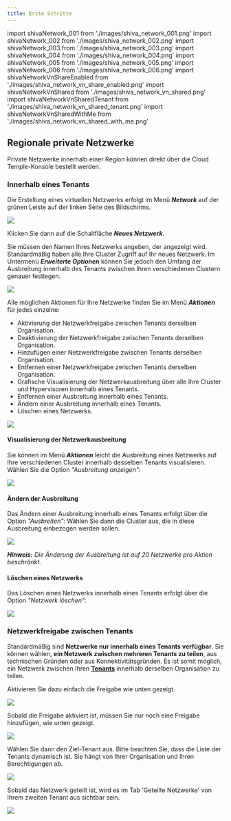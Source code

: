 ```yaml
---
title: Erste Schritte
---
```

import shivaNetwork_001 from './images/shiva_network_001.png'
import shivaNetwork_002 from './images/shiva_network_002.png'
import shivaNetwork_003 from './images/shiva_network_003.png'
import shivaNetwork_004 from './images/shiva_network_004.png'
import shivaNetwork_005 from './images/shiva_network_005.png'
import shivaNetwork_006 from './images/shiva_network_006.png'
import shivaNetworkVnShareEnabled from './images/shiva_network_vn_share_enabled.png'
import shivaNetworkVnShared from './images/shiva_network_vn_shared.png'
import shivaNetworkVnSharedTenant from './images/shiva_network_vn_shared_tenant.png'
import shivaNetworkVnSharedWithMe from './images/shiva_network_vn_shared_with_me.png'

## Regionale private Netzwerke

Private Netzwerke innerhalb einer Region können direkt über die Cloud Temple-Konsole bestellt werden.

### Innerhalb eines Tenants

Die Erstellung eines virtuellen Netzwerks erfolgt im Menü __*Network*__ auf der grünen Leiste auf der linken Seite des Bildschirms.

<img src={shivaNetwork_001} />

Klicken Sie dann auf die Schaltfläche __*Neues Netzwerk*__.

Sie müssen den Namen Ihres Netzwerks angeben, der angezeigt wird. Standardmäßig haben alle Ihre Cluster Zugriff auf Ihr neues Netzwerk.
Im Untermenü __*Erweiterte Optionen*__ können Sie jedoch den Umfang der Ausbreitung innerhalb des Tenants zwischen Ihren verschiedenen Clustern genauer festlegen.

<img src={shivaNetwork_002} />

Alle möglichen Aktionen für Ihre Netzwerke finden Sie im Menü __*Aktionen*__ für jedes einzelne:

- Aktivierung der Netzwerkfreigabe zwischen Tenants derselben Organisation.
- Deaktivierung der Netzwerkfreigabe zwischen Tenants derselben Organisation.
- Hinzufügen einer Netzwerkfreigabe zwischen Tenants derselben Organisation.
- Entfernen einer Netzwerkfreigabe zwischen Tenants derselben Organisation.
- Grafische Visualisierung der Netzwerkausbreitung über alle Ihre Cluster und Hypervisoren innerhalb eines Tenants.
- Entfernen einer Ausbreitung innerhalb eines Tenants.
- Ändern einer Ausbreitung innerhalb eines Tenants.
- Löschen eines Netzwerks.

<img src={shivaNetwork_003} />

#### Visualisierung der Netzwerkausbreitung

Sie können im Menü __*Aktionen*__ leicht die Ausbreitung eines Netzwerks auf Ihre verschiedenen Cluster innerhalb desselben Tenants visualisieren.
Wählen Sie die Option *"Ausbreitung anzeigen"*:

<img src={shivaNetwork_004} />

#### Ändern der Ausbreitung

Das Ändern einer Ausbreitung innerhalb eines Tenants erfolgt über die Option *"Ausbreiten"*:
Wählen Sie dann die Cluster aus, die in diese Ausbreitung einbezogen werden sollen.

<img src={shivaNetwork_005} />

__*Hinweis:*__ *Die Änderung der Ausbreitung ist auf 20 Netzwerke pro Aktion beschränkt.*

#### Löschen eines Netzwerks

Das Löschen eines Netzwerks innerhalb eines Tenants erfolgt über die Option *"Netzwerk löschen"*:

<img src={shivaNetwork_006} />

### Netzwerkfreigabe zwischen Tenants

Standardmäßig sind __Netzwerke nur innerhalb eines Tenants verfügbar__. Sie können wählen, __ein Netzwerk zwischen mehreren Tenants zu teilen__, aus technischen Gründen oder aus Konnektivitätsgründen.
Es ist somit möglich, ein Netzwerk zwischen Ihren __[Tenants](../../../console/iam/concepts/#tenant)__ innerhalb derselben Organisation zu teilen.

Aktivieren Sie dazu einfach die Freigabe wie unten gezeigt.

<img src={shivaNetworkVnShareEnabled} />

Sobald die Freigabe aktiviert ist, müssen Sie nur noch eine Freigabe hinzufügen, wie unten gezeigt.

<img src={shivaNetworkVnShared} />

Wählen Sie dann den Ziel-Tenant aus. Bitte beachten Sie, dass die Liste der Tenants dynamisch ist.
Sie hängt von Ihrer Organisation und Ihren Berechtigungen ab.

<img src={shivaNetworkVnSharedTenant} />

Sobald das Netzwerk geteilt ist, wird es im Tab 'Geteilte Netzwerke' von Ihrem zweiten Tenant aus sichtbar sein.

<img src={shivaNetworkVnSharedWithMe} />
